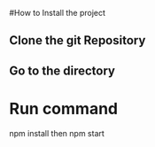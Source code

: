#How to Install the project
## Clone the git Repository
## Go to the  directory
# Run command
 npm install
then
npm start

